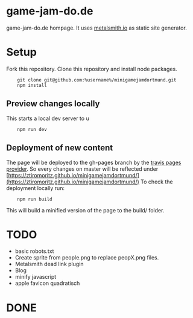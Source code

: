 # game-jam-do.de
game-jam-do.de hompage.
It uses [metalsmith.io](http://www.metalsmith.io/) as static site generator.

# Setup
Fork this repository.
Clone this repository and install node packages.
```    
    git clone git@github.com:%username%/minigamejamdortmund.git
    npm install
```

## Preview changes locally
This starts a local dev server to u
```
    npm run dev
```
## Deployment of new content
The page will be deployed to the gh-pages branch by the [travis pages provider](https://docs.travis-ci.com/user/deployment/pages/).
So every changes on master will be reflected under [https://ztiromoritz.github.io/minigamejamdortmund/](https://ztiromoritz.github.io/minigamejamdortmund/)
To check the deployment locally run:
```
    npm run build
```
This will build a minified version of the page to the build/ folder.

# TODO
 * basic robots.txt
 * Create sprite from people.png to replace peopX.png files.
 * Metalsmith dead link plugin
 * Blog
 * minify javascript
 * apple favicon quadratisch

# DONE
